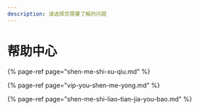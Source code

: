 ```yaml
---
description: 请选择您需要了解的问题
---
```


# 帮助中心

{% page-ref page="shen-me-shi-xu-qiu.md" %}

{% page-ref page="vip-you-shen-me-yong.md" %}

{% page-ref page="shen-me-shi-liao-tian-jia-you-bao.md" %}



